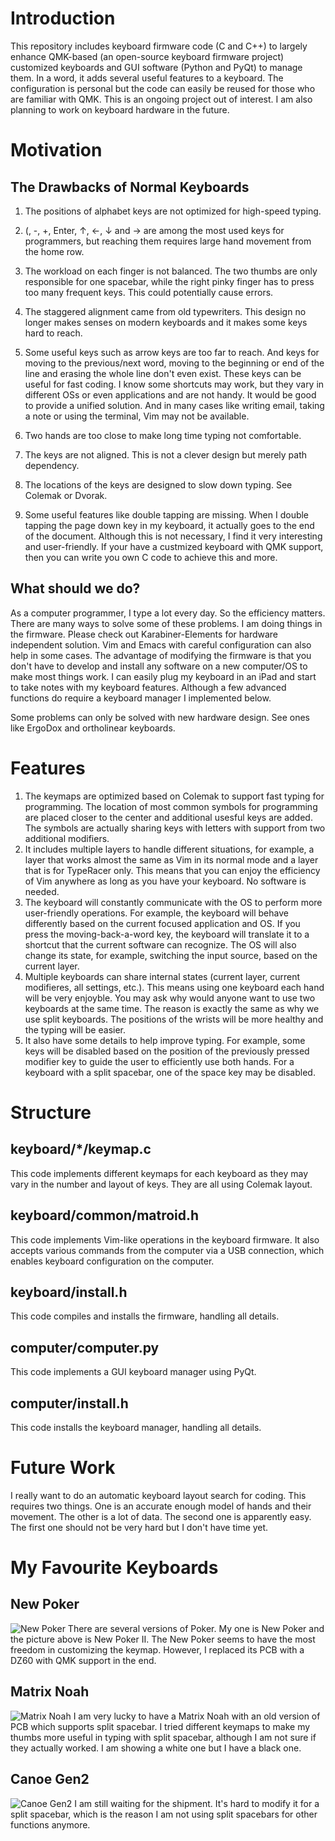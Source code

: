 # Introduction
This repository includes keyboard firmware code (C and C++) to largely enhance QMK-based (an open-source keyboard firmware project) customized keyboards and GUI software (Python and PyQt) to manage them. In a word, it adds several useful features to a keyboard. The configuration is personal but the code can easily be reused for those who are familiar with QMK. This is an ongoing project out of interest. I am also planning to work on keyboard hardware in the future.

# Motivation
## The Drawbacks of Normal Keyboards
1. The positions of alphabet keys are not optimized for high-speed typing.
2. (, -, +, Enter, ↑, ←, ↓ and → are among the most used keys for programmers, but reaching them requires large hand movement from the home row.
4. The workload on each finger is not balanced. The two thumbs are only responsible for one spacebar, while the right pinky finger has to press too many frequent keys. This could potentially cause errors.
5. The staggered alignment came from old typewriters. This design no longer makes senses on modern keyboards and it makes some keys hard to reach.


2. Some useful keys such as arrow keys are too far to reach. And keys for moving to the previous/next word, moving to the beginning or end of the line and erasing the whole line don't even exist. These keys can be useful for fast coding. I know some shortcuts may work, but they vary in different OSs or even applications and are not handy. It would be good to provide a unified solution. And in many cases like writing email, taking a note or using the terminal, Vim may not be available.
3. Two hands are too close to make long time typing not comfortable.
4. The keys are not aligned. This is not a clever design but merely path dependency.
5. The locations of the keys are designed to slow down typing. See Colemak or Dvorak.
6. Some useful features like double tapping are missing. When I double tapping the page down key in my keyboard, it actually goes to the end of the document. Although this is not necessary, I find it very interesting and user-friendly. If your have a custmized keyboard with QMK support, then you can write you own C code to achieve this and more.
## What should we do?
As a computer programmer, I type a lot every day. So the efficiency matters. There are many ways to solve some of these problems. I am doing things in the firmware. Please check out Karabiner-Elements for hardware independent solution. Vim and Emacs with careful configuration can also help in some cases. The advantage of modifying the firmware is that you don't have to develop and install any software on a new computer/OS to make most things work. I can easily plug my keyboard in an iPad and start to take notes with my keyboard features. Although a few advanced functions do require a keyboard manager I implemented below.

Some problems can only be solved with new hardware design. See ones like ErgoDox and ortholinear keyboards.
# Features
1. The keymaps are optimized based on Colemak to support fast typing for programming. The location of most common symbols for programming are placed closer to the center and additional usesful keys are added. The symbols are actually sharing keys with letters with support from two additional modifiers.
2. It includes multiple layers to handle different situations, for example, a layer that works almost the same as Vim in its normal mode and a layer that is for TypeRacer only. This means that you can enjoy the efficiency of Vim anywhere as long as you have your keyboard. No software is needed.
3. The keyboard will constantly communicate with the OS to perform more user-friendly operations. For example, the keyboard will behave differently based on the current focused application and OS. If you press the moving-back-a-word key, the keyboard will translate it to a shortcut that the current software can recognize. The OS will also change its state, for example, switching the input source, based on the current layer.
4. Multiple keyboards can share internal states (current layer, current modifieres, all settings, etc.). This means using one keyboard each hand will be very enjoyble. You may ask why would anyone want to use two keyboards at the same time. The reason is exactly the same as why we use split keyboards. The positions of the wrists will be more healthy and the typing will be easier.
5. It also have some details to help improve typing. For example, some keys will be disabled based on the position of the previously pressed modifier key to guide the user to efficiently use both hands. For a keyboard with a split spacebar, one of the space key may be disabled.
##
# Structure
## keyboard/*/keymap.c
This code implements different keymaps for each keyboard as they may vary in the number and layout of keys. They are all using Colemak layout.
## keyboard/common/matroid.h
This code implements Vim-like operations in the keyboard firmware. It also accepts various commands from the computer via a USB connection, which enables keyboard configuration on the computer.
## keyboard/install.h
This code compiles and installs the firmware, handling all details.
## computer/computer.py
This code implements a GUI keyboard manager using PyQt.
## computer/install.h
This code installs the keyboard manager, handling all details.
# Future Work
I really want to do an automatic keyboard layout search for coding. This requires two things. One is an accurate enough model of hands and their movement. The other is a lot of data. The second one is apparently easy. The first one should not be very hard but I don't have time yet.
# My Favourite Keyboards
## New Poker
![New Poker](keyboard/new_poker/keyboard.jpg)
There are several versions of Poker. My one is New Poker and the picture above is New Poker II. The New Poker seems to have the most freedom in customizing the keymap. However, I replaced its PCB with a DZ60 with QMK support in the end.
## Matrix Noah
![Matrix Noah](keyboard/matrix_noah/keyboard.jpg)
I am very lucky to have a Matrix Noah with an old version of PCB which supports split spacebar. I tried different keymaps to make my thumbs more useful in typing with split spacebar, although I am not sure if they actually worked. I am showing a white one but I have a black one.
## Canoe Gen2
![Canoe Gen2](keyboard/canoe_gen2/keyboard.jpg)
I am still waiting for the shipment. It's hard to modify it for a split spacebar, which is the reason I am not using split spacebars for other functions anymore.
